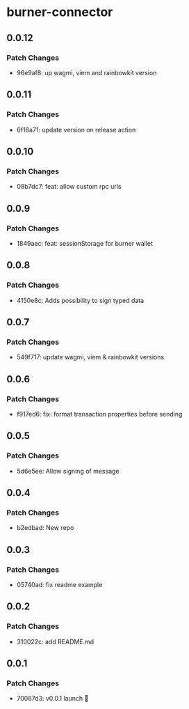 # burner-connector

## 0.0.12

### Patch Changes

- 96e9af8: up wagmi, viem and rainbowkit version

## 0.0.11

### Patch Changes

- 6f16a71: update version on release action

## 0.0.10

### Patch Changes

- 08b7dc7: feat: allow custom rpc urls

## 0.0.9

### Patch Changes

- 1849aec: feat: sessionStorage for burner wallet

## 0.0.8

### Patch Changes

- 4150e8c: Adds possibility to sign typed data

## 0.0.7

### Patch Changes

- 549f717: update wagmi, viem & rainbowkit versions

## 0.0.6

### Patch Changes

- f917ed6: fix: format transaction properties before sending

## 0.0.5

### Patch Changes

- 5d6e5ee: Allow signing of message

## 0.0.4

### Patch Changes

- b2edbad: New repo

## 0.0.3

### Patch Changes

- 05740ad: fix readme example

## 0.0.2

### Patch Changes

- 310022c: add README.md

## 0.0.1

### Patch Changes

- 70067d3: v0.0.1 launch 🚀

